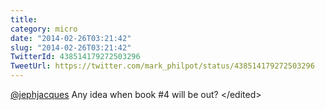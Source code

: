 ```yaml
---
title: 
category: micro
date: "2014-02-26T03:21:42"
slug: "2014-02-26T03:21:42"
TwitterId: 438514179272503296
TweetUrl: https://twitter.com/mark_philpot/status/438514179272503296
---
```


[@jephjacques](https://twitter.com/jephjacques) Any idea when book #4 will be
out? &lt;/edited&gt;

